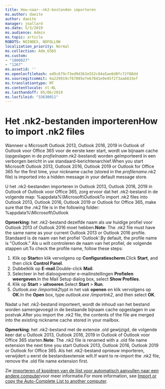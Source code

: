 ```yaml
---
title: How-naar--nk2-bestanden importeren
ms.author: daeite
author: daeite
manager: joallard
ms.date: 5/3/2019
ms.audience: Admin
ms.topic: article
ROBOTS: NOINDEX, NOFOLLOW
localization_priority: Normal
ms.collection: Adm_O365
ms.custom:
- "1800027"
- "1267"
ms.assetid: ''
ms.openlocfilehash: ed0c679cf3ed9d363e552c04a5ae6d0fc72f88dd
ms.sourcegitcommit: 6a229919cf67005e7e67841e9e45f2f3aa6833ef
ms.translationtype: MT
ms.contentlocale: nl-NL
ms.lasthandoff: 05/06/2019
ms.locfileid: "33630011"
---
```

# <a name="how-to-import-nk2-files"></a><span data-ttu-id="c7fac-102">Het .nk2-bestanden importeren</span><span class="sxs-lookup"><span data-stu-id="c7fac-102">How to import .nk2 files</span></span> 

<span data-ttu-id="c7fac-103">Wanneer u Microsoft Outlook 2013, Outlook 2016, 2019 in Outlook of Outlook voor Office 365 voor de eerste keer start, wordt uw bijnaam cache (opgeslagen in de *profielnaam*.nk2-bestand) worden geïmporteerd in een verborgen bericht in uw standaard-berichtenarchief.</span><span class="sxs-lookup"><span data-stu-id="c7fac-103">When you start Microsoft Outlook 2013, Outlook 2016, Outlook 2019 or Outlook for Office 365 for the first time, your nickname cache (stored in the *profilename*.nk2 file) is imported into a hidden message in your default message store.</span></span>

<span data-ttu-id="c7fac-104">U het .nk2-bestanden importeren in Outlook 2013, Outlook 2016, 2019 in Outlook of Outlook voor Office 365, zorg ervoor dat het .nk2-bestand in de volgende map: %appdata%\Microsoft\Outlook</span><span class="sxs-lookup"><span data-stu-id="c7fac-104">To import .nk2 files into Outlook 2013, Outlook 2016, Outlook 2019 or Outlook for Office 365, make sure that the .nk2 file is in the following folder: %appdata%\Microsoft\Outlook</span></span>

<span data-ttu-id="c7fac-105">**Opmerking**: het .nk2-bestand dezelfde naam als uw huidige profiel voor Outlook 2013 of Outlook 2016 moet hebben.</span><span class="sxs-lookup"><span data-stu-id="c7fac-105">**Note**: The .nk2 file must have the same name as your current Outlook 2013 or Outlook 2016 profile.</span></span> <span data-ttu-id="c7fac-106">Standaard is de naam van het profiel 'Outlook'.</span><span class="sxs-lookup"><span data-stu-id="c7fac-106">By default, the profile name is "Outlook."</span></span> <span data-ttu-id="c7fac-107">Als u wilt controleren de naam van het profiel, de volgende stappen uit:</span><span class="sxs-lookup"><span data-stu-id="c7fac-107">To check the profile name, follow these steps:</span></span> 
1. <span data-ttu-id="c7fac-108">Klik op **Start**en klik vervolgens op **Configuratiescherm**.</span><span class="sxs-lookup"><span data-stu-id="c7fac-108">Click **Start**, and then click **Control Panel**.</span></span>
2. <span data-ttu-id="c7fac-109">Dubbelklik op **E-mail**.</span><span class="sxs-lookup"><span data-stu-id="c7fac-109">Double-click **Mail**.</span></span>
3. <span data-ttu-id="c7fac-110">Selecteer in het dialoogvenster e-mailinstellingen **Profielen weergeven**.</span><span class="sxs-lookup"><span data-stu-id="c7fac-110">In the Mail Setup dialog box, select **Show Profiles**.</span></span>
4. <span data-ttu-id="c7fac-111">Klik op **Start** > **uitvoeren**.</span><span class="sxs-lookup"><span data-stu-id="c7fac-111">Select **Start** > **Run**.</span></span>
5. <span data-ttu-id="c7fac-112">*Outlook.exe /importnk2*typt in het vak **openen** en klik vervolgens op **OK**.</span><span class="sxs-lookup"><span data-stu-id="c7fac-112">In the **Open** box, type *outlook.exe /importnk2*, and then select **OK**.</span></span> 

<span data-ttu-id="c7fac-113">Nadat u het .nk2-bestand importeert, wordt de inhoud van het bestand worden samengevoegd in de bestaande bijnaam cache opgeslagen in uw postvak.</span><span class="sxs-lookup"><span data-stu-id="c7fac-113">After you import the .nk2 file, the contents of the file are merged into the existing nickname cache stored in your mailbox.</span></span>

<span data-ttu-id="c7fac-114">**Opmerking**: het .nk2-bestand met de extensie .old gewijzigd, de volgende keer dat u Outlook 2013, Outlook 2016, 2019 in Outlook of Outlook voor Office 365 starten.</span><span class="sxs-lookup"><span data-stu-id="c7fac-114">**Note**: The .nk2 file is renamed with a .old file name extension the next time you start Outlook 2013, Outlook 2016, Outlook 2019 or Outlook for Office 365.</span></span> <span data-ttu-id="c7fac-115">Als het .nk2-bestand opnieuw importeren, verwijdert u eerst de bestandsextensie wilt.</span><span class="sxs-lookup"><span data-stu-id="c7fac-115">If want to re-import the .nk2 file, remove the .old file name extension first.</span></span>

<span data-ttu-id="c7fac-116">Zie [importeren of kopiëren van de lijst voor automatisch aanvullen naar een andere computer](https://support.microsoft.com/en-us/help/2806550/how-to-import-nk2-files-into-outlook%)voor meer informatie.</span><span class="sxs-lookup"><span data-stu-id="c7fac-116">For more information, see [Import or copy the Auto-Complete List to another computer](https://support.microsoft.com/en-us/help/2806550/how-to-import-nk2-files-into-outlook%).</span></span>